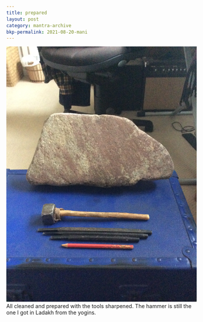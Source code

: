```yaml
---
title: prepared
layout: post
category: mantra-archive
bkp-permalink: 2021-08-20-mani
---
```


![stone1](/assets/images/mani/mani10/stone1.jpg)  
All cleaned and prepared with the tools sharpened. The hammer is still the one I got in Ladakh from the yogins.


